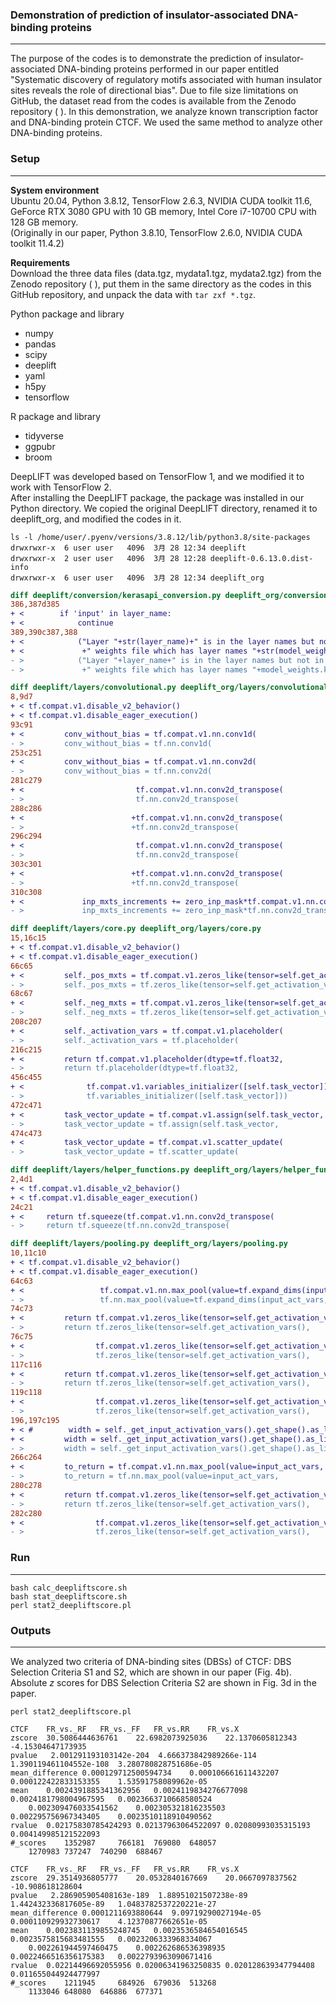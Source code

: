 ### Demonstration of prediction of insulator-associated DNA-binding proteins  
---  
The purpose of the codes is to demonstrate the prediction of insulator-associated DNA-binding proteins performed in our paper entitled "Systematic discovery of regulatory motifs associated with human insulator sites reveals the role of directional bias". Due to file size limitations on GitHub, the dataset read from the codes is available from the Zenodo repository ( ). In this demonstration, we analyze known transcription factor and DNA-binding protein CTCF. We used the same method to analyze other DNA-binding proteins.   

### Setup  
---  
**System environment**  
Ubuntu 20.04, Python 3.8.12, TensorFlow 2.6.3, NVIDIA CUDA toolkit 11.6, GeForce RTX 3080 GPU with 10 GB memory, Intel Core i7-10700 CPU with 128 GB memory.  
(Originally in our paper, Python 3.8.10, TensorFlow 2.6.0, NVIDIA CUDA toolkit 11.4.2)

**Requirements**  
Download the three data files (data.tgz, mydata1.tgz, mydata2.tgz) from the Zenodo repository ( ), put them in the same directory as the codes in this GitHub repository, and unpack the data with `tar zxf *.tgz`.

Python package and library  
* numpy
* pandas
* scipy
* deeplift
* yaml
* h5py
* tensorflow

R package and library  
* tidyverse
* ggpubr
* broom

DeepLIFT was developed based on TensorFlow 1, and we modified it to work with TensorFlow 2.  
After installing the DeepLIFT package, the package was installed in our Python directory. We copied the original DeepLIFT directory, renamed it to deeplift_org, and modified the codes in it.

```bash:
ls -l /home/user/.pyenv/versions/3.8.12/lib/python3.8/site-packages
drwxrwxr-x  6 user user   4096  3月 28 12:34 deeplift
drwxrwxr-x  2 user user   4096  3月 28 12:28 deeplift-0.6.13.0.dist-info
drwxrwxr-x  6 user user   4096  3月 28 12:34 deeplift_org
```

```diff
diff deeplift/conversion/kerasapi_conversion.py deeplift_org/conversion/kerasapi_conversion.py
386,387d385
+ <        if 'input' in layer_name:
+ <            continue
389,390c387,388
+ <            ("Layer "+str(layer_name)+" is in the layer names but not in the "
+ <             +" weights file which has layer names "+str(model_weights.keys()))
- >            ("Layer "+layer_name+" is in the layer names but not in the "
- >             +" weights file which has layer names "+model_weights.keys())
```

```diff
diff deeplift/layers/convolutional.py deeplift_org/layers/convolutional.py
8,9d7
+ < tf.compat.v1.disable_v2_behavior()
+ < tf.compat.v1.disable_eager_execution()
93c91
+ <         conv_without_bias = tf.compat.v1.nn.conv1d(
- >         conv_without_bias = tf.nn.conv1d(
253c251
+ <         conv_without_bias = tf.compat.v1.nn.conv2d(
- >         conv_without_bias = tf.nn.conv2d(
281c279
+ <                         tf.compat.v1.nn.conv2d_transpose(
- >                         tf.nn.conv2d_transpose(
288c286
+ <                        +tf.compat.v1.nn.conv2d_transpose(
- >                        +tf.nn.conv2d_transpose(
296c294
+ <                         tf.compat.v1.nn.conv2d_transpose(
- >                         tf.nn.conv2d_transpose(
303c301
+ <                        +tf.compat.v1.nn.conv2d_transpose(
- >                        +tf.nn.conv2d_transpose(
310c308
+ <             inp_mxts_increments += zero_inp_mask*tf.compat.v1.nn.conv2d_transpose(
- >             inp_mxts_increments += zero_inp_mask*tf.nn.conv2d_transpose(
```

```diff
diff deeplift/layers/core.py deeplift_org/layers/core.py
15,16c15
+ < tf.compat.v1.disable_v2_behavior()
+ < tf.compat.v1.disable_eager_execution() 
66c65
+ <         self._pos_mxts = tf.compat.v1.zeros_like(tensor=self.get_activation_vars(),
- >         self._pos_mxts = tf.zeros_like(tensor=self.get_activation_vars(),
68c67
+ <         self._neg_mxts = tf.compat.v1.zeros_like(tensor=self.get_activation_vars(),
- >         self._neg_mxts = tf.zeros_like(tensor=self.get_activation_vars(),
208c207
+ <         self._activation_vars = tf.compat.v1.placeholder(
- >         self._activation_vars = tf.placeholder(
216c215
+ <         return tf.compat.v1.placeholder(dtype=tf.float32,
- >         return tf.placeholder(dtype=tf.float32,
456c455
+ <              tf.compat.v1.variables_initializer([self.task_vector])) 
- >              tf.variables_initializer([self.task_vector])) 
472c471
+ <         task_vector_update = tf.compat.v1.assign(self.task_vector,
- >         task_vector_update = tf.assign(self.task_vector,
474c473
+ <         task_vector_update = tf.compat.v1.scatter_update(
- >         task_vector_update = tf.scatter_update(
```

```diff
diff deeplift/layers/helper_functions.py deeplift_org/layers/helper_functions.py
2,4d1
+ < tf.compat.v1.disable_v2_behavior()
+ < tf.compat.v1.disable_eager_execution()
24c21
+ <     return tf.squeeze(tf.compat.v1.nn.conv2d_transpose(
- >     return tf.squeeze(tf.nn.conv2d_transpose(
```

```diff
diff deeplift/layers/pooling.py deeplift_org/layers/pooling.py
10,11c10
+ < tf.compat.v1.disable_v2_behavior()
+ < tf.compat.v1.disable_eager_execution()
64c63
+ <                 tf.compat.v1.nn.max_pool(value=tf.expand_dims(input_act_vars,1),
- >                 tf.nn.max_pool(value=tf.expand_dims(input_act_vars,1),
74c73
+ <         return tf.compat.v1.zeros_like(tensor=self.get_activation_vars(),
- >         return tf.zeros_like(tensor=self.get_activation_vars(),
76c75
+ <                tf.compat.v1.zeros_like(tensor=self.get_activation_vars(),
- >                tf.zeros_like(tensor=self.get_activation_vars(),
117c116
+ <         return tf.compat.v1.zeros_like(tensor=self.get_activation_vars(),
- >         return tf.zeros_like(tensor=self.get_activation_vars(),
119c118
+ <                tf.compat.v1.zeros_like(tensor=self.get_activation_vars(),
- >                tf.zeros_like(tensor=self.get_activation_vars(),
196,197c195
+ < #        width = self._get_input_activation_vars().get_shape().as_list()[1]
+ <         width = self._get_input_activation_vars().get_shape().as_list()[2]
- >         width = self._get_input_activation_vars().get_shape().as_list()[1]
266c264
+ <         to_return = tf.compat.v1.nn.max_pool(value=input_act_vars,
- >         to_return = tf.nn.max_pool(value=input_act_vars,
280c278
+ <         return tf.compat.v1.zeros_like(tensor=self.get_activation_vars(),
- >         return tf.zeros_like(tensor=self.get_activation_vars(),
282c280
+ <                tf.compat.v1.zeros_like(tensor=self.get_activation_vars(),
- >                tf.zeros_like(tensor=self.get_activation_vars(),
```

### Run
---  
```
bash calc_deepliftscore.sh
bash stat_deepliftscore.sh
perl stat2_deepliftscore.pl
```

### Outputs
---
We analyzed two criteria of DNA-binding sites (DBSs) of CTCF: DBS Selection Criteria S1 and S2, which are shown in our paper (Fig. 4b). Absolute _z_ scores for DBS Selection Criteria S2 are shown in Fig. 3d in the paper.  
```
perl stat2_deepliftscore.pl

CTCF	FR_vs._RF	FR_vs._FF	FR_vs.RR	FR_vs.X
zscore	30.5086444636761	22.6982073925036	22.1370605812343	-4.15304647173935
pvalue	 2.001291193103142e-204	 4.666373842989266e-114	 1.390119461104552e-108	 3.280780828751686e-05
mean_difference	0.000129712500594734	0.000106661611432207	0.000122422833153355	1.53591758089962e-05
mean	0.0024391885341362956	0.0024119834276677098	0.0024181798004967595	0.0023663710668580524
	0.002309476033541562	0.002305321816235503	0.002295756967343405	0.0023510118910490562
rvalue	0.02175830785424293	0.02137963064522097	0.02080993035315193	0.004149985121522093
#_scores	1352987 	766181 	769080 	648057
	1270983	737247	740290	688467

CTCF	FR_vs._RF	FR_vs._FF	FR_vs.RR	FR_vs.X
zscore	29.3514936805777	20.0532840167669	20.0667097837562	-10.908618128604
pvalue	 2.286905905408163e-189	 1.88951021507238e-89	 1.442432336817605e-89	 1.0483782537220221e-27
mean_difference	0.0001211693880644	9.09719290027194e-05	0.000110929932730617	4.12370877662651e-05
mean	0.0023831139855248745	0.0023536584654016545	0.0023575815683481555	0.0023206333968334067
	0.002261944597460475	0.002262686536398935	0.0022466516356175383	0.0022793963090671416
rvalue	0.02214496692055956	0.02006341963250835	0.020128639347794408	0.011655044924477997
#_scores	1211945 	684926 	679036 	513268
	1133046	648080	646886	677371
```
